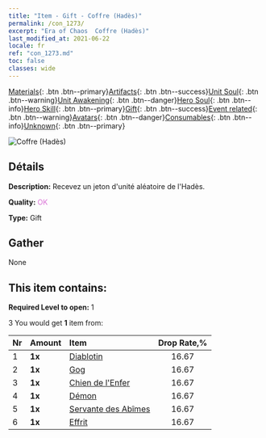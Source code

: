 ```yaml
---
title: "Item - Gift - Coffre (Hadès)"
permalink: /con_1273/
excerpt: "Era of Chaos  Coffre (Hadès)"
last_modified_at: 2021-06-22
locale: fr
ref: "con_1273.md"
toc: false
classes: wide
---
```

 [Materials](/ItemsFR/){: .btn .btn--primary}[Artifacts](/ItemsFR/Artifacts/){: .btn .btn--success}[Unit Soul](/ItemsFR/UnitSoul/){: .btn .btn--warning}[Unit Awakening](/ItemsFR/UnitAwakening/){: .btn .btn--danger}[Hero Soul](/ItemsFR/HeroSoul/){: .btn .btn--info}[Hero Skill](/ItemsFR/HeroSkill/){: .btn .btn--primary}[Gift](/ItemsFR/Gift/){: .btn .btn--success}[Event related](/ItemsFR/Events/){: .btn .btn--warning}[Avatars](/ItemsFR/Avatars/){: .btn .btn--danger}[Consumables](/ItemsFR/Consumables/){: .btn .btn--info}[Unknown](/ItemsFR/Unknown/){: .btn .btn--primary}

 ![Coffre (Hadès)](/images/t/i_904005.png)

## Détails
 **Description:** Recevez un jeton d'unité aléatoire de l'Hadès.

 **Quality:** <span style="color: #DA70D6">OK</span>

 **Type:** Gift

## Gather

  None

## This item contains:

 **Required Level to open:** 1

 3 You would get **1** item  from:

  | Nr | Amount |     Item    | Drop Rate,% |
  |:---|:-------|:------------|:---------:|
  | 1 |  **1x** | [Diablotin](/ItemsFR/unt_226/) | 16.67 | 
  | 2 |  **1x** | [Gog](/ItemsFR/unt_227/) | 16.67 | 
  | 3 |  **1x** | [Chien de l'Enfer](/ItemsFR/unt_228/) | 16.67 | 
  | 4 |  **1x** | [Démon](/ItemsFR/unt_229/) | 16.67 | 
  | 5 |  **1x** | [Servante des Abîmes](/ItemsFR/unt_230/) | 16.67 | 
  | 6 |  **1x** | [Effrit](/ItemsFR/unt_231/) | 16.67 | 
